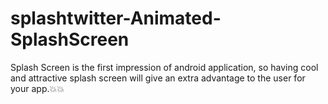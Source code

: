 # splashtwitter-Animated-SplashScreen
Splash Screen is the first impression of android application, so having cool and attractive splash screen will give an extra advantage to the user for your app.💥💥
